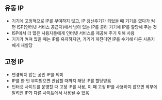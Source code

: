## 유동 IP

- 기기에 고정적으로 IP를 부여하지 않고, IP 갱신주기가 되었을 때 기기를 껐다가 켜면 ISP(인터넷 서비스 공급자)에서 남아 있는 IP를 골라 기기에 IP를 할당해 주는 것
- ISP에서 더 많은 사용자들에게 인터넷 서비스를 제공해 주기 위해 사용
- 기기가 켜져 있을 때는 IP를 유지하지만, 기기가 꺼진다면 IP를 수거해 다른 사용자에게 재할당

## 고정 IP

- 변경되지 않는 공인 IP를 의미
- IP를 한 번 부여받으면 반납할 때까지 해당 IP를 할당받음
- 인터넷 사이트를 운영할 때 고정 IP를 사용, 이 때 고정 IP를 사용하지 않으면 외부에 알려진 IP가 다른 사이트에서 사용될 수 있음